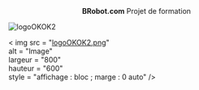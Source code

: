 

<div align="center"><b>BRobot.com</b> Projet de formation</div>

![logoOKOK2](https://github.com/user-attachments/assets/29e43a65-032c-45bb-bfe2-7501b8fc1d81)

< img  src = "[logoOKOK2.png](https://github.com/user-attachments/assets/29e43a65-032c-45bb-bfe2-7501b8fc1d81)"  
        alt = "Image"  
        largeur = "800"  
        hauteur = "600"  
        style = "affichage : bloc ; marge : 0 auto" />
